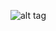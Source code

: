 
![alt tag](https://cloud.githubusercontent.com/assets/7155806/10420407/2de4d5b4-7048-11e5-8c74-580bb5e5a7ba.png)
